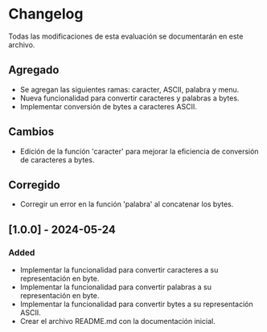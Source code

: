 # Changelog

Todas las modificaciones de esta evaluación se documentarán en este archivo.

## Agregado
- Se agregan las siguientes ramas: caracter, ASCII, palabra y menu.
- Nueva funcionalidad para convertir caracteres y palabras a bytes.
- Implementar conversión de bytes a caracteres ASCII.

## Cambios
- Edición de la función 'caracter' para mejorar la eficiencia de conversión de caracteres a bytes.

## Corregido
- Corregir un error en la función 'palabra' al concatenar los bytes.

## [1.0.0] - 2024-05-24
### Added
- Implementar la funcionalidad para convertir caracteres a su representación en byte.
- Implementar la funcionalidad para convertir palabras a su representación en byte.
- Implementar la funcionalidad para convertir bytes a su representación ASCII.
- Crear el archivo README.md con la documentación inicial.
